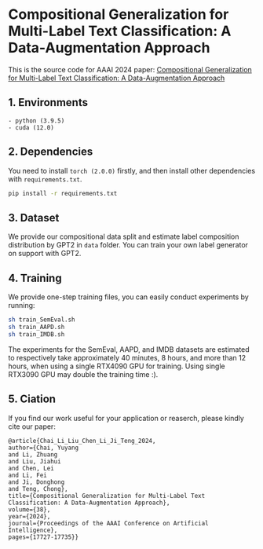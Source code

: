 # Compositional Generalization for Multi-Label Text Classification: A Data-Augmentation Approach
This is the source code for AAAI 2024 paper: [Compositional Generalization for Multi-Label Text Classification: A Data-Augmentation Approach](https://arxiv.org/abs/2312.11276)
## 1. Environments

```
- python (3.9.5)
- cuda (12.0)
```

## 2. Dependencies
You need to install `torch (2.0.0)` firstly, and then install other dependencies with `requirements.txt`.

```bash
pip install -r requirements.txt
```

## 3. Dataset
We provide our compositional data split and estimate label composition distribution by GPT2 in `data` folder. You can train your own label generator on support with GPT2.

## 4. Training

We provide one-step training files, you can easily conduct experiments by running:

```bash
sh train_SemEval.sh
sh train_AAPD.sh
sh train_IMDB.sh
```

The experiments for the SemEval, AAPD, and IMDB datasets are estimated to respectively take approximately 40 minutes, 8 hours, and more than 12 hours, when using a single RTX4090 GPU for training.
Using single RTX3090 GPU may double the training time :).

## 5. Ciation

If you find our work useful for your application or reaserch, please kindly cite our paper:

```
@article{Chai_Li_Liu_Chen_Li_Ji_Teng_2024, 
author={Chai, Yuyang 
and Li, Zhuang 
and Liu, Jiahui 
and Chen, Lei 
and Li, Fei 
and Ji, Donghong 
and Teng, Chong}, 
title={Compositional Generalization for Multi-Label Text Classification: A Data-Augmentation Approach}, 
volume={38}, 
year={2024},
journal={Proceedings of the AAAI Conference on Artificial Intelligence},
pages={17727-17735}}
```
